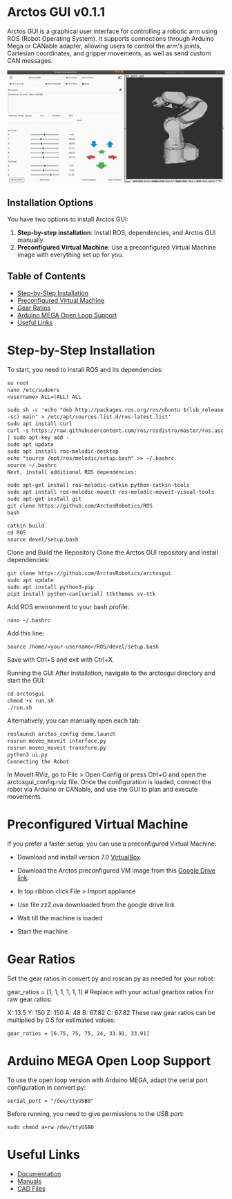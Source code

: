 # Arctos GUI v0.1.1

Arctos GUI is a graphical user interface for controlling a robotic arm using ROS (Robot Operating System). It supports connections through Arduino Mega or CANable adapter, allowing users to control the arm's joints, Cartesian coordinates, and gripper movements, as well as send custom CAN messages.

![Arctos GUI Screenshot](/arctosgui.png)

## Installation Options

You have two options to install Arctos GUI:
1. **Step-by-step installation**: Install ROS, dependencies, and Arctos GUI manually.
2. **Preconfigured Virtual Machine**: Use a preconfigured Virtual Machine image with everything set up for you.

## Table of Contents

- [Step-by-Step Installation](#step-by-step-installation)
- [Preconfigured Virtual Machine](#preconfigured-virtual-machine)
- [Gear Ratios](#gear-ratios)
- [Arduino MEGA Open Loop Support](#arduino-mega-open-loop-support)
- [Useful Links](#useful-links)

# Step-by-Step Installation


To start, you need to install ROS and its dependencies:

```
su root
nano /etc/sudoers
<username> ALL=(ALL) ALL
 ```
```
sudo sh -c 'echo "deb http://packages.ros.org/ros/ubuntu $(lsb_release -sc) main" > /etc/apt/sources.list.d/ros-latest.list'
sudo apt install curl
curl -s https://raw.githubusercontent.com/ros/rosdistro/master/ros.asc | sudo apt-key add -
sudo apt update
sudo apt install ros-melodic-desktop
echo "source /opt/ros/melodic/setup.bash" >> ~/.bashrc
source ~/.bashrc
Next, install additional ROS dependencies:
 ```
```
sudo apt-get install ros-melodic-catkin python-catkin-tools
sudo apt install ros-melodic-moveit ros-melodic-moveit-visual-tools 
sudo apt-get install git
git clone https://github.com/ArctosRobotics/ROS
bash
  ```
```
catkin build 
cd ROS
source devel/setup.bash
 ```

Clone and Build the Repository
Clone the Arctos GUI repository and install dependencies:

 
 
```
git clone https://github.com/ArctosRobotics/arctosgui
sudo apt update
sudo apt install python3-pip
pip3 install python-can[serial] ttkthemes sv-ttk

```

Add ROS environment to your bash profile:



```
nano ~/.bashrc
```

Add this line:

```
source /home/<your-username>/ROS/devel/setup.bash
```

Save with Ctrl+S and exit with Ctrl+X.

Running the GUI
After installation, navigate to the arctosgui directory and start the GUI:


 ```
cd arctosgui
chmod +x run.sh
./run.sh
```

Alternatively, you can manually open each tab:


 ```
roslaunch arctos_config demo.launch 
rosrun moveo_moveit interface.py 
rosrun moveo_moveit transform.py 
python3 ui.py
Connecting the Robot
```
In MoveIt RViz, go to File > Open Config or press Ctrl+O and open the arctosgui_config.rviz file. Once the configuration is loaded, connect the robot via Arduino or CANable, and use the GUI to plan and execute movements.

# Preconfigured Virtual Machine
If you prefer a faster setup, you can use a preconfigured Virtual Machine:


- Download and install version 7.0 [VirtualBox](https://www.virtualbox.org/wiki/Downloads).
- Download the Arctos preconfigured VM image from this [Google Drive link](https://drive.google.com/file/d/1ZKmfxiIbEWSBvssMyU7dudEf_ZrNQkfH/view?usp=sharing).


- In top ribbon click File > Import appliance 
- Use file zz2.ova downloaded from the google drive link 
- Wait till the machine is loaded
- Start the machine 

# Gear Ratios
Set the gear ratios in convert.py and roscan.py as needed for your robot:

 
gear_ratios = [1, 1, 1, 1, 1, 1]  # Replace with your actual gearbox ratios
For raw gear ratios:

X: 13.5
Y: 150
Z: 150
A: 48
B: 67.82
C: 67.82
These raw gear ratios can be multiplied by 0.5 for estimated values:

  ```
gear_ratios = [6.75, 75, 75, 24, 33.91, 33.91]
 ```

# Arduino MEGA Open Loop Support
To use the open loop version with Arduino MEGA, adapt the serial port configuration in convert.py:

 ```
serial_port = "/dev/ttyUSB0"
```

Before running, you need to give permissions to the USB port:

 ```
sudo chmod a+rw /dev/ttyUSB0
```

# Useful Links

- [Documentation](https://arctosrobotics.com/docs/)
- [Manuals](https://arctosrobotics.com/#Assembly)
- [CAD Files](https://arctosrobotics.com/#Assembly)
